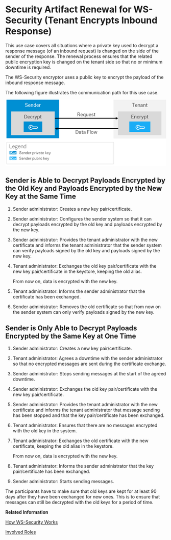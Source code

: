 <!-- loiofdea96052c874504864ca832d2c1b98c -->

# Security Artifact Renewal for WS-Security \(Tenant Encrypts Inbound Response\)

This use case covers all situations where a private key used to decrypt a response message \(of an inbound request\) is changed on the side of the sender of the response. The renewal process ensures that the related public encryption key is changed on the tenant side so that no or minimum downtime is required.

The WS-Security encryptor uses a public key to encrypt the payload of the inbound response message.

The following figure illustrates the communication path for this use case.

![](images/SAP_HCI_Security_Renewal_-_WS_Security_Inbound_Response_Encrypt_dac6710.png)



## Sender is Able to Decrypt Payloads Encrypted by the Old Key and Payloads Encrypted by the New Key at the Same Time

1.  Sender administrator: Creates a new key pair/certificate.
2.  Sender administrator: Configures the sender system so that it can decrypt payloads encrypted by the old key and payloads encrypted by the new key.
3.  Sender administrator: Provides the tenant administrator with the new certificate and informs the tenant administrator that the sender system can verify payloads signed by the old key and payloads signed by the new key.
4.  Tenant administrator: Exchanges the old key pair/certificate with the new key pair/certificate in the keystore, keeping the old alias.

    From now on, data is encrypted with the new key.

5.  Tenant administrator: Informs the sender administrator that the certificate has been exchanged.
6.  Sender administrator: Removes the old certificate so that from now on the sender system can only verify payloads signed by the new key.



## Sender is Only Able to Decrypt Payloads Encrypted by the Same Key at One Time

1.  Sender administrator: Creates a new key pair/certificate.
2.  Tenant administrator: Agrees a downtime with the sender administrator so that no encrypted messages are sent during the certificate exchange.
3.  Sender administrator: Stops sending messages at the start of the agreed downtime.
4.  Sender administrator: Exchanges the old key pair/certificate with the new key pair/certificate.
5.  Sender administrator: Provides the tenant administrator with the new certificate and informs the tenant administrator that message sending has been stopped and that the key pair/certificate has been exchanged.
6.  Tenant administrator: Ensures that there are no messages encrypted with the old key in the system.
7.  Tenant administrator: Exchanges the old certificate with the new certificate, keeping the old alias in the keystore.

    From now on, data is encrypted with the new key.

8.  Tenant administrator: Informs the sender administrator that the key pair/certificate has been exchanged.
9.  Sender administrator: Starts sending messages.

The participants have to make sure that old keys are kept for at least 90 days after they have been exchanged for new ones. This is to ensure that messages can still be decrypted with the old keys for a period of time.

**Related Information**  


[How WS-Security Works](how-ws-security-works-2f9a038.md "Messages can be protected according to the WS-Security standard.")

[Involved Roles](involved-roles-3968091.md "The security artifact renewal process requires that different persons perform a sequence of steps in a coordinated way on each side of the communication. The exact sequence depends on the kind of security material which is renewed and on the use case.")

